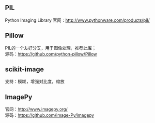 
## PIL
Python Imaging Library
官网：<http://www.pythonware.com/products/pil/>

## Pillow
PIL的一个友好分支，用于图像处理，推荐此库；  
源码：<https://github.com/python-pillow/Pillow>

## scikit-image
支持：模糊，增强对比度，缩放

## ImagePy
官网：<http://www.imagepy.org/>  
源码：<https://github.com/Image-Py/imagepy>

